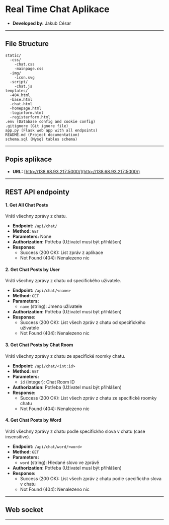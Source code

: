 # Real Time Chat Aplikace
- **Developed by:** Jakub César
------------------
## File Structure

```
static/
  -css/
    -chat.css
    -mainpage.css
  -img/
    -icon.svg
  -script/
    -chat.js
templates/
  -404.html
  -base.html
  -chat.html
  -homepage.html
  -loginform.html
  -registerform.html
.env (Database config and cookie config)
.gitignore (Git ignore file)
app.py (Flask web app with all endpoints)
README.md (Project documentation)
schema.sql (Mysql tables schema)
```
------------------
## Popis aplikace
- **URL:** [http://138.68.93.217:5000/](http://138.68.93.217:5000/) 
------------------
## REST API endpointy

#### 1. Get All Chat Posts
Vrátí všechny zprávy z chatu.

- **Endpoint:** `/api/chat/`
- **Method:** `GET`
- **Parameters:** None
- **Authorization:** Potřeba (Uživatel musí být přihlášen)
- **Response:**
  - Success (200 OK): List zpráv z aplikace
  - Not Found (404): Nenalezeno nic

#### 2. Get Chat Posts by User
Vrátí všechny zprávy z chatu od specifického uživatele.

- **Endpoint:** `/api/chat/<name>`
- **Method:** `GET`
- **Parameters:**
  - `name` (string): Jmeno uživatele
- **Authorization:** Potřeba (Uživatel musí být přihlášen)
- **Response:**
  - Success (200 OK): List všech zpráv z chatu od specifického uživatele
  - Not Found (404): Nenalezeno nic

#### 3. Get Chat Posts by Chat Room
Vrátí všechny zprávy z chatu ze specifické roomky chatu.

- **Endpoint:** `/api/chat/<int:id>`
- **Method:** `GET`
- **Parameters:**
  - `id` (integer): Chat Room ID
- **Authorization:** Potřeba (Uživatel musí být přihlášen)
- **Response:**
  - Success (200 OK): List všech zpráv z chatu ze specifické roomky chatu
  - Not Found (404): Nenalezeno nic

#### 4. Get Chat Posts by Word
Vrátí všechny zprávy z chatu podle specifickho slova v chatu (case insensitive).

- **Endpoint:** `/api/chat/word/<word>`
- **Method:** `GET`
- **Parameters:**
  - `word` (string): Hledané slovo ve zprávě
- **Authorization:** Potřeba (Uživatel musí být přihlášen)
- **Response:**
  - Success (200 OK): List všech zpráv z chatu podle specifickho slova v chatu
  - Not Found (404): Nenalezeno nic

------------------
## Web socket

------------------